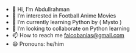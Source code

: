 - 👋 Hi, I’m Abdullrahman
- 👀 I’m interested in Football Anime Movies
- 🌱 I’m currently learning Python by ( Mysto )
- 💞️ I’m looking to collaborate on Python learning
- 📫 How to reach me falcobanias@gmail.com
- 😄 Pronouns: he/him


<!---
Falco094/Falco094 is a ✨ special ✨ repository because its `README.md` (this file) appears on your GitHub profile.
You can click the Preview link to take a look at your changes.
--->
